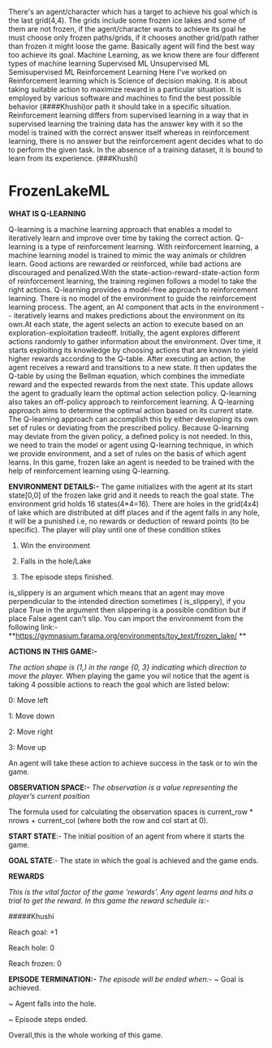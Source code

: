 There's an agent/character which has a target to achieve his goal which is the last grid(4,4). The grids include some frozen ice lakes and some of them are not frozen, 
if the agent/character wants to achieve its goal he must choose only frozen paths/grids, if it chooses another grid/path rather than frozen it might loose the game.
Basically agent will find the best way too achieve its goal.
Machine Learning, as we know there are four different types of machine learning 
Supervised ML
Unsupervised ML
Semisupervised ML
Reinforcement Learning
Here I've worked on Reinforcement learning which is Science of decision making. It is about taking suitable action to maximize reward in a particular situation. 
It is employed by various software and machines to find the best possible behavior (####Khushi)or path it should take in a specific situation. 
Reinforcement learning differs from supervised learning in a way that in supervised learning the training data has the answer key with it so the model is trained with the correct answer itself whereas in reinforcement learning, there is no answer but the reinforcement agent decides what to do to perform the given task. 
In the absence of a training dataset, it is bound to learn from its experience. (###Khushi)


# FrozenLakeML

**WHAT IS Q-LEARNING**

Q-learning is a machine learning approach that enables a model to iteratively learn and improve over time by taking the correct action. Q-learning is a type of reinforcement learning. With reinforcement learning, a machine learning model is trained to mimic the way animals or children learn. Good actions are rewarded or reinforced, while bad actions are discouraged and penalized.With the state-action-reward-state-action form of reinforcement learning, the training regimen follows a model to take the right actions. Q-learning provides a model-free approach to reinforcement learning. There is no model of the environment to guide the reinforcement learning process. The agent, an AI component that acts in the environment -- iteratively learns and makes predictions about the environment on its own.At each state, the agent selects an action to execute based on an exploration-exploitation tradeoff. Initially, the agent explores different actions randomly to gather information about the environment. Over time, it starts exploiting its knowledge by choosing actions that are known to yield higher rewards according to the Q-table. After executing an action, the agent receives a reward and transitions to a new state. It then updates the Q-table by using the Bellman equation, which combines the immediate reward and the expected rewards from the next state. This update allows the agent to gradually learn the optimal action selection policy. Q-learning also takes an off-policy approach to reinforcement learning. A Q-learning approach aims to determine the optimal action based on its current state. The Q-learning approach can accomplish this by either developing its own set of rules or deviating from the prescribed policy. Because Q-learning may deviate from the given policy, a defined policy is not needed.
In this, we need to train the model or agent using Q-learning technique, in which we provide environment, and a set of rules on the basis of which agent learns. In this game, frozen lake an agent is needed to be trained with the help of reinforcement learning using Q-learning.

**ENVIRONMENT DETAILS:-**
The game initializes with the agent at its start state[0,0] of the frozen lake grid and it needs to reach the goal state. The environment grid holds 16 states(4*4=16). There are holes in the grid(4x4) of lake which are distributed at diff places and if the agent falls in any hole, it will be a punished i.e, no rewards or deduction of reward points (to be specific). The player will play until one of these condition stikes

1) Win the environment
  
2) Falls in the hole/Lake

3) The episode steps finished.

is_slippery is an argument which means that an agent may move perpendicular to the intended direction sometimes ( is_slippery), if you place True in the argument then slippering is a possible condition but if place False agent can't slip. You can import the environmemt from the following link:-**https://gymnasium.farama.org/environments/toy_text/frozen_lake/ **

**ACTIONS IN THIS GAME:-**

_The action shape is (1,) in the range {0, 3} indicating which direction to move the player._
When playing the game you wil notice that the agent is taking 4 possible actions to reach the goal which are listed below:

0: Move left

1: Move down

2: Move right

3: Move up

An agent will take these action to achieve success in the task or to win the game.

**OBSERVATION SPACE:-**
_The observation is a value representing the player’s current position_

The formula used for calculating the observation spaces is current_row * nrows + current_col (where both the row and col start at 0).

**START STATE**:- The initial position of an agent from where it starts the game.

**GOAL STATE**:- The state in which the goal is achieved and the game ends.

**REWARDS**

_This is the vital factor of the game 'rewards'. Any agent learns and hits a trial to get the reward. In this game the reward schedule is:-_

#####Khushi

Reach goal: +1

Reach hole: 0

Reach frozen: 0

**EPISODE TERMINATION:-**
_The episode will be ended when:-_
~ Goal is achieved.

~ Agent falls into the hole.

~ Episode steps ended.

Overall,this is the whole working of this game.
